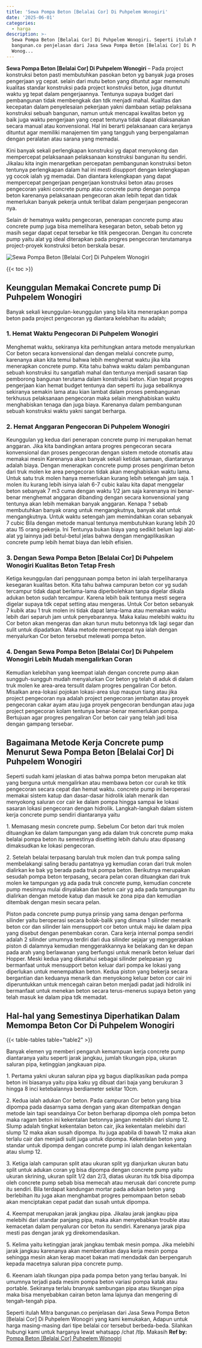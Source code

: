 ```yaml
---
title: 'Sewa Pompa Beton [Belalai Cor] Di Puhpelem Wonogiri'
date: '2025-06-01'
categories:
  - harga
description: >-
  Sewa Pompa Beton [Belalai Cor] Di Puhpelem Wonogiri. Seperti itulah Mitra
  bangunan.co penjelasan dari Jasa Sewa Pompa Beton [Belalai Cor] Di Puhpelem
  Wonog...
---
```


**Sewa Pompa Beton \[Belalai Cor\] Di Puhpelem Wonogiri** – Pada project konstruksi beton pasti membutuhkan pasokan beton yg banyak juga proses pengerjaan yg cepat. selain dari mutu beton yang dituntut agar memenuhi kualitas standar konstruksi pada project konstruksi beton, juga dituntut waktu yg tepat dalam pengerjaannya. Tentunya supaya budget dari pembangunan tidak membengkak dan tdk menjadi mahal. Kualitas dan kecepatan dalam penyelesaian pekerjaan yakni dambaan setiap pelaksana konstruksi sebuah bangunan, namun untuk mencapai kwalitas beton yg baik juga waktu pengerjaan yang cepat tentunya tidak dapat dilaksanakan secara manual atau konvensional. Hal ini berarti pelaksanaan cara kerjanya dituntut agar memiliki manajemen tim yang tangguh yang berpengalaman dengan peralatan atau sarana yang memadai.

Kini banyak sekali perlengkapan konstruksi yg dapat menyokong dan mempercepat pelaksanaan pelaksanaan konstruksi bangunan itu sendiri. Jikalau kita ingin menargetkan percepatan pembangunan konstruksi beton tentunya perlengkapan dalam hal ini mesti disupport dengan kelengkapan yg cocok ialah yg memadai. Dan diantara kelengkapan yang dapat mempercepat pengerjaan pengerjaan konstruksi beton atau proses pengecoran yakni concrete pump atau concrete pump dengan pompa beton karenanya pelaksanaan pengecoran akan lebih tepat dan tidak memerlukan banyak pekerja untuk terlibat dalam pengerjaan pengecoran nya.

Selain dr hematnya waktu pengecoran, penerapan concrete pump atau concrete pump juga bisa memelihara kesegaran beton, sebab beton yg masih segar dapat cepat tersebar ke titik pengecoran. Dengan itu concrete pump yaitu alat yg ideal diterapkan pada progres pengecoran terutamanya project-proyek konstruksi beton berskala besar.

![Sewa Pompa Beton [Belalai Cor] Di Puhpelem Wonogiri](/images/sewa-concrete-pump-21.png)

{{< toc >}}

## Keunggulan Memakai Concrete pump Di Puhpelem Wonogiri

Banyak sekali keunggulan-keunggulan yang bila kita menerapkan pompa beton pada project pengecoran yg diantara kelebihan itu adalah;

### 1\. Hemat Waktu Pengecoran Di Puhpelem Wonogiri

Menghemat waktu, sekiranya kita perhitungkan antara metode menyalurkan Cor beton secara konvensional dan dengan melalui concrete pump, karenanya akan kita temui bahwa lebih menghemat waktu jika kita menerapkan concrete pump. Kita tahu bahwa waktu dalam pembangunan sebuah konstruksi itu sangatlah mahal dan tentunya menjadi sasaran tiap pemborong bangunan terutama dalam konstruksi beton. Kian tepat progres pengerjaan kian hemat budget tentunya dan seperti itu juga sebaliknya sekiranya semakin lama atau kian lambat dalam proses pembangunan terkhusus pelaksanaan pengecoran maka selain menghabiskan waktu menghabiskan tenaga dan juga biaya. Karenanya dalam pembangunan sebuah konstruksi waktu yakni sangat berharga.

### 2\. Hemat Anggaran Pengecoran Di Puhpelem Wonogiri

Keunggulan yg kedua dari penerapan concrete pump ini merupakan hemat anggaran. Jika kita bandingkan antara progres pengecoran secara konvensional dan proses pengecoran dengan sistem metode otomatis atau memakai mesin Karenanya akan banyak sekali ketidak samaan, diantaranya adalah biaya. Dengan menerapkan concrete pump proses pengiriman beton dari truk molen ke area pengecoran tidak akan menghabiskan waktu lama. Untuk satu truk molen hanya memerlukan kurang lebih setengah jam saja. 1 molen itu kurang lebih isinya ialah 6-7 cubic kalau kita dapat menggelar beton sebanyak 7 m3 cuma dengan waktu 1/2 jam saja karenanya ini benar-benar menghemat anggaran dibanding dengan secara konvensional yang tentunya akan lebih memakan banyak anggaran. Kenapa ? sebab membutuhkan banyak orang untuk mengangkutnya, banyak alat untuk mengangkutnya. Untuk waktu setengah jam memindahkan coran sebanyak 7 cubic Bila dengan metode manual tentunya membutuhkan kurang lebih 20 atau 15 orang pekerja. Ini Tentunya bukan biaya yang sedikit belum lagi alat-alat yg lainnya jadi betul-betul jelas bahwa dengan mengaplikasikan concrete pump lebih hemat biaya dan lebih efisien.

### 3\. Dengan Sewa Pompa Beton \[Belalai Cor\] Di Puhpelem Wonogiri Kualitas Beton Tetap Fresh

Ketiga keunggulan dari penggunaan pompa beton ini ialah terpeliharanya kesegaran kualitas beton. Kita tahu bahwa campuran beton cor yg sudah tercampur tidak dapat berlama-lama diperbolehkan tanpa digelar dikala adukan beton sudah tercampur. Karena lebih baik tentunya mesti segera digelar supaya tdk cepat setting atau mengeras. Untuk Cor beton sebanyak 7 kubik atau 1 truk molen ini tidak dapat lama-lama atau memakan waktu lebih dari separuh jam untuk penyebarannya. Maka kalau melebihi waktu itu Cor beton akan mengeras dan akan turun mutu betonnya tdk lagi segar dan sulit untuk dipadatkan. Maka metode mempercepat nya ialah dengan menyalurkan Cor beton tersebut melewati pompa beton.

### 4\. Dengan Sewa Pompa Beton \[Belalai Cor\] Di Puhpelem Wonogiri Lebih Mudah mengalirkan Coran

Kemudian kelebihan yang keempat ialah dengan concrete pump akan sungguh-sungguh mudah menyalurkan Cor beton yg telah di aduk di dalam truk molen ke area-area tersulit dalam progres pengaliran Cor beton. Misalkan area-lokasi pojokan lokasi-area slup maupun tiang atau jika project pengecoran nya adalah project pengecoran jembatan atau proyek pengecoran cakar ayam atau juga proyek pengecoran bendungan atau juga project pengecoran kolam tentunya benar-benar memerlukan pompa. Bertujuan agar progres pengaliran Cor beton cair yang telah jadi bisa dengan gampang tersebar.

## Bagaimana Metode Kerja Concrete pump Menurut Sewa Pompa Beton \[Belalai Cor\] Di Puhpelem Wonogiri

Seperti sudah kami jelaskan di atas bahwa pompa beton merupakan alat yang berguna untuk mengalirkan atau membawa beton cor curah ke titik pengecoran secara cepat dan hemat waktu. concrete pump ini beroperasi memakai sistem katup dan dasar-dasar hidrolik ialah menarik dan menyokong saluran cor cair ke dalam pompa hingga sampai ke lokasi sasaran lokasi pengecoran dengan hidrolik. Langkah-langkah dalam sistem kerja concrete pump sendiri diantaranya yaitu

1\. Memasang mesin concrete pump. Sebelum Cor beton dari truk molen dituangkan ke dalam tampungan yang ada dalam truk concrete pump maka belalai pompa beton itu semestinya disetting lebih dahulu atau dipasang dimaksudkan ke lokasi pengecoran.

2\. Setelah belalai terpasang barulah truk molen dan truk pompa saling membelakangi saling beradu pantatnya yg kemudian coran dari truk molen dialirkan ke bak yg berada pada truk pompa beton. Berikutnya merupakan sesudah pompa beton terpasang, secara pelan coran dituangkan dari truk molen ke tampungan yg ada pada truk concrete pump, kemudian concrete pump mesinnya mulai dinyalakan dan beton cair yg ada pada tampungan itu dialirkan dengan metode katup dan masuk ke zona pipa dan kemudian ditembak dengan mesin secara pelan.

Piston pada concrete pump punya prinsip yang sama dengan performa silinder yaitu beroperasi secara bolak-balik yang dimana 1 silinder menarik beton cor dan silinder lain mensupport cor beton untuk maju ke dalam pipa yang disebut dengan penembakan coran. Cara kerja internal pompa sendiri adalah 2 silinder umumnya terdiri dari dua silinder sejajar yg menggerakkan piston di dalamnya kemudian menggerakkannya ke belakang dan ke depan pada arah yang berlawanan yang berfungsi untuk menarik beton keluar dari Hopper. Meski kedua yang diketahui sebagai silinder pelepasan yg bermanfaat untuk mensupport beton keluar dari pompa ke lokasi yang diperlukan untuk menempatkan beton. Kedua piston yang bekerja secara bergantian dan keduanya menarik dan menyokong keluar beton cor cair ini diperuntukkan untuk mencegah cairan beton menjadi padat jadi hidrolik ini bermanfaat untuk menekan beton secara terus-menerus supaya beton yang telah masuk ke dalam pipa tdk memadat.

## Hal-hal yang Semestinya Diperhatikan Dalam Memompa Beton Cor Di Puhpelem Wonogiri

{{< table-tables table="table2" >}}

Banyak elemen yg memberi pengaruh kemampuan kerja concrete pump diantaranya yaitu seperti jarak jangkau, jumlah tikungan pipa, ukuran saluran pipa, ketinggian jangkauan pipa.

1\. Pertama yakni ukuran saluran pipa yg bagus diaplikasikan pada pompa beton ini biasanya yaitu pipa kaku yg dibuat dari baja yang berukuran 3 hingga 8 inci ketebalannya berdiameter sekitar 10cm.

2\. Kedua ialah adukan Cor beton. Pada campuran Cor beton yang bisa dipompa pada dasarnya sama dengan yang akan ditempatkan dengan metode lain tapi seandainya Cor beton berharap dipompa oleh pompa beton maka ragam beton ini kekentalan betonnya jangan melebihi dari slump 12. Slump adalah tingkat kekentalan beton cair, jika kekentalan melebihi dari slump 12 maka akan susah dipompa. Itu juga apabila di bawah 12 maka akan terlalu cair dan menjadi sulit juga untuk dipompa. Kekentalan beton yang standar untuk dipompa dengan concrete pump ini ialah dengan kekentalan atau slump 12.

3\. Ketiga ialah campuran split atau ukuran split yg dianjurkan ukuran batu split untuk adukan coran yg bisa dipompa dengan concrete pump yaitu ukuran skrining, ukuran split 1/2 dan 2/3, diatas ukuran itu tdk bisa dipompa oleh concrete pump sebab bisa memecah atau merusak dari concrete pump itu sendiri. Bila terdapat kandungan mortar pada adukan beton yang berlebihan itu juga akan menghambat progres pemompaan beton sebab akan menciptakan cepat padat dan susah untuk dipompa.

4\. Keempat merupakan jarak jangkau pipa. Jikalau jarak jangkau pipa melebihi dari standar panjang pipa, maka akan menyebabkan trouble atau kemacetan dalam penyaluran cor beton itu sendiri. Karenanya jarak pipa mesti pas dengan jarak yg direkomendasikan.

5\. Kelima yaitu ketinggian jarak jangkau tembak mesin pompa. Jika melebihi jarak jangkau karenanya akan memberatkan daya kerja mesin pompa sehingga mesin akan kerap macet bakan mati mendadak dan berpengaruh kepada macetnya saluran pipa concrete pump.

6\. Keenam ialah tikungan pipa pada pompa beton yang terlau banyak. Ini umumnya terjadi pada mesim pompa beton variasi pompa katak atau portable. Sekiranya terlalu bnanyak sambungan pipa atau tikungan pipa maka bisa menyebabkan cairan beton lama lajunya dan mengering di tengah-tengah pipa.

Seperti itulah Mitra bangunan.co penjelasan dari Jasa Sewa Pompa Beton \[Belalai Cor\] Di Puhpelem Wonogiri yang kami kemukakan, Adapun untuk harga masing-masing dari tipe belalai cor tersebut berbeda-beda. Silahkan hubungi kami untuk harganya lewat whatsapp /chat /tlp. Makasih
**Ref by:** [Pompa Beton [Belalai Cor] Puhpelem Wonogiri](https://id.wikipedia.org/wiki/Pompa)
